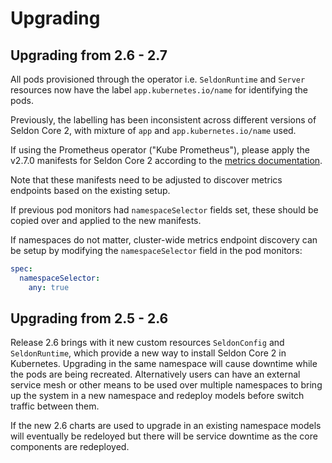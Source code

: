 # Upgrading

## Upgrading from 2.6 - 2.7

All pods provisioned through the operator i.e. `SeldonRuntime` and `Server` resources now have the
label `app.kubernetes.io/name` for identifying the pods.

Previously, the labelling has been inconsistent across different versions of Seldon Core 2, with
mixture of `app` and `app.kubernetes.io/name` used.

If using the Prometheus operator ("Kube Prometheus"), please apply the v2.7.0 manifests for Seldon Core 2
according to the [metrics documentation](kubernetes/metrics.md).

Note that these manifests need to be adjusted to discover metrics endpoints based on the existing setup.

If previous pod monitors had `namespaceSelector` fields set, these should be copied over and applied
to the new manifests.

If namespaces do not matter, cluster-wide metrics endpoint discovery can be setup by modifying the
`namespaceSelector` field in the pod monitors:

```yaml
spec:
  namespaceSelector:
    any: true
```

## Upgrading from 2.5 - 2.6

Release 2.6 brings with it new custom resources `SeldonConfig` and `SeldonRuntime`, which provide
a new way to install Seldon Core 2 in Kubernetes. Upgrading in the same namespace will cause downtime
while the pods are being recreated. Alternatively  users can have an external service mesh or other
means to be used over multiple namespaces to bring up the system in a new namespace and redeploy models
before switch traffic between them.

If the new 2.6 charts are used to upgrade in an existing namespace models will eventually be redeloyed
but there will be service downtime as the core components are redeployed.
